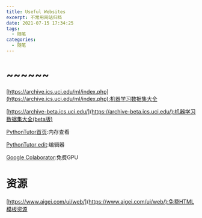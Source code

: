 ```yaml
---
title: Useful Websites
excerpt: 不常用网站归档
date: 2021-07-15 17:34:25
tags:
  -	随笔
categories:
  -	随笔
---
```


# ~~~~~~

[https://archive.ics.uci.edu/ml/index.php](https://archive.ics.uci.edu/ml/index.php):机器学习数据集大全

[https://archive-beta.ics.uci.edu/](https://archive-beta.ics.uci.edu/):机器学习数据集大全(beta版)



[PythonTutor首页](http://pythontutor.com/index.html):内存查看

[PythonTutor edit](http://pythontutor.com/visualize.html#mode=edit):编辑器



[Google Colaborator](https://colab.research.google.com/):免费GPU



# 资源

[https://www.aigei.com/ui/web/](https://www.aigei.com/ui/web/):免费HTML模板资源
